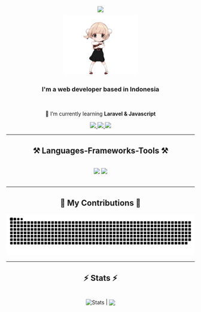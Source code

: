 <h1 align="center">
    <img src="https://readme-typing-svg.herokuapp.com/?font=Righteous&size=35&center=true&vCenter=true&width=500&height=70&duration=4000&lines=Hi+There!+👋;+I'm+Kahfi+Smith!;" />
    <br>
    <img src="https://github.com/KahfiSmith/KahfiSmith/blob/main/loli-dance.gif" width="200">
</h1>

<h3 align="center">I'm a web developer based in Indonesia</h3>

<br/>

<div align="center">
 
 🌱 I’m currently learning **Laravel & Javascript**

 </div>
 
<div align="center"> 
  <a href="mailto:alkahfii2018@gmail.com@gmail.com">
    <img src="https://img.shields.io/badge/Gmail-333333?style=for-the-badge&logo=gmail&logoColor=red" />
  </a>
  <a href="https://www.linkedin.com/in/mohamad-al-kahfi-b48107271/" target="_blank">
    <img src="https://img.shields.io/badge/LinkedIn-0077B5?style=for-the-badge&logo=linkedin&logoColor=white" target="_blank" />
  </a>
  <a href="https://www.facebook.com/profile.php?id=100028652941985" target="_blank">
     <img src="https://img.shields.io/badge/Facebook-1877F2?style=for-the-badge&logo=facebook&logoColor=white" target="_blank" /> 
  </a>
</div>

 <hr/>
 
<h2 align="center">⚒️ Languages-Frameworks-Tools ⚒️</h2>
<br/>
<div align="center">
    <img src="https://skillicons.dev/icons?i=html,css,js,bootstrap,sass" />
    <img src="https://skillicons.dev/icons?i=php,laravel,python,java,mysql,firebase,postman,git,figma" /><br>
</div>

<br/>
<hr/>

<div align="center">
  <h2>🐍 My Contributions 🐍</h2>
  <img alt="snake eating my contributions" src="https://raw.githubusercontent.com/salesp07/salesp07/output/github-contribution-grid-snake.svg" />
  
  <br/>
</div>

<hr/>

<h2 align="center">⚡ Stats ⚡</h2>

<br> 

<div align="center">
<img align="center" src="https://github-readme-stats.vercel.app/api?username=kahfismith&show_icons=true&include_all_commits=true&theme=synthwave&hide_border=true" alt="Stats" /> | <img align="center" src="https://github-readme-stats.vercel.app/api/top-langs/?username=kahfismith&layout=compact&theme=synthwave&hide_border=true" />
</div>

<br/><br/>
